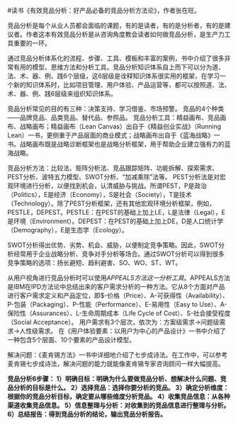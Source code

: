 \#读书《有效竞品分析：好产品必备的竞品分析方法论》，作者张在旺。

竞品分析是每个从业人员都会面临的课题，有的是读者，有的是分析者，有的是建议者。作者这本有效竞品分析是从咨询角度教会读者如何做竞品分析，是生产力工具重要的一环。

通过竞品分析体系化的流程、步骤、工具、模板和丰富的案例，书中介绍了很多非常有用的模型、思维方法和分析工具。竞品分析知识体系自上而下可以分为道、法、术、器、例、践6个层级，这6层级是诠释知识体系很实用的框架，在学习一个新的知识体系时，比如项目管理、用户体验、产品运营等，都可以按照道、法、术、器、例、践6层级来组织知识体系。

竞品分析常见的目的有三种：决策支持、学习借鉴、市场预警。
竞品的4个种类——品牌竞品、品类竞品、替代品、参照品。
竞品分析工具：精益画布、竞品画布、战略画布；精益画布（Lean Canvas）出自于《精益创业实战》（Running Lean）一书，更侧重于产品层面的商业模式；战略画布出自于《蓝海战略》一书。战略画布既是战略诊断框架也是战略分析框架，用于帮助企业建立强有力的蓝海战略。

竞品分析方法：比较法、矩阵分析法、竞品跟踪矩阵、功能拆解、探索需求、PEST分析、波特五力模型、SWOT分析、“加减乘除”法等。
PEST分析法是对宏观环境进行分析，以便找到机会，认清威胁与挑战。所谓PEST，P是政治（Politics），E是经济（Economy），S是社会（Society），T是技术（Technology）。除了PEST分析框架，还有其他宏观环境分析框架，例如，PESTLE，DEPEST。PESTLE：在PEST的基础上加上LE，L是法律（Legal），E是环境（Environment）。DEPEST：在PEST的基础上加上DE，D是人口统计学（Demography），E是生态学（Ecology）。

SWOT分析得出优势、劣势、机会、威胁，以便制定竞争策略。因此，SWOT分析经常用于企业战略分析、竞争对手分析等场合。通过SWOT分析可以得到很多竞争策略的选项：扬长避短、趋利避害、SO、WO、ST、WT。

从用户视角进行竞品分析时可以使用$APPEALS方法这一分析工具。$APPEALS方法是IBM在IPD方法论中总结出来的客户需求分析的一种方法。它从8个方面对产品进行客户需求定义和产品定位，即$-价格（Price）、A-可获得性（Availability）、P-包装（Packaging）、P-性能（Performance）、E-易用性（Easy to Use）、A-保险性（Assurances）、L-生命周期成本（Life Cycle of Cost）、S-社会接受程度（Social Acceptance）。
用户需求有3个层次，依次为：方案级需求→问题级需求→人性级需求。
在《用户体验要素：以用户为中心的产品设计》一书中介绍了一种包含5个层面、10个要素的产品设计模型。

解决问题：《麦肯锡方法》一书中详细地介绍了七步成诗法。在工作中，可以参考麦肯锡七步成诗法，解决问题的能力就能像麦肯锡专家咨询顾问一样大幅提高。

**竞品分析6步骤：
 1）明确目标：明确为什么要做竞品分析、想解决什么问题、竞品分析的目标是什么。 
 2）选择竞品：选择你要分析的竞品。 
 3）确定分析维度：根据你的竞品分析目标，确定要从哪些维度分析竞品。 
 4）收集竞品信息：从各种渠道收集竞品信息。 
 5）信息整理与分析：对收集到的竞品信息进行整理与分析。 
 6）总结报告：得到竞品分析的结论，输出竞品分析报告。**
